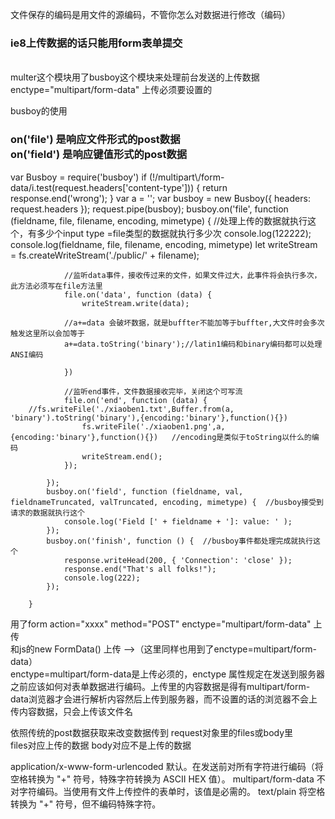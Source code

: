 文件保存的编码是用文件的源编码，不管你怎么对数据进行修改（编码）<br/>
<h3>ie8上传数据的话只能用form表单提交</h3><br/>
multer这个模块用了busboy这个模块来处理前台发送的上传数据  enctype="multipart/form-data" 上传必须要设置的

busboy的使用
<h3>
on('file') 是响应文件形式的post数据  <br/>
on('field') 是响应键值形式的post数据
</h3>
var Busboy = require('busboy')
 if (!/multipart\/form-data/i.test(request.headers['content-type'])) {
                return response.end('wrong');
            }
			var a = '';
            var busboy = new Busboy({ headers: request.headers });
			request.pipe(busboy);
            busboy.on('file', function (fieldname, file, filename, encoding, mimetype) {  //处理上传的数据就执行这个，有多少个input type =file类型的数据就执行多少次
				console.log(122222);
                console.log(fieldname, file, filename, encoding, mimetype)
                let writeStream = fs.createWriteStream('./public/' + filename);

                //监听data事件，接收传过来的文件，如果文件过大，此事件将会执行多次，此方法必须写在file方法里
                file.on('data', function (data) {
                    writeStream.write(data);
					
				//a+=data 会破坏数据，就是buffter不能加等于buffter,大文件时会多次触发这里所以会加等于
				a+=data.toString('binary');//latin1编码和binary编码都可以处理ANSI编码
              
                })

                //监听end事件，文件数据接收完毕，关闭这个可写流
                file.on('end', function (data) {
		//fs.writeFile('./xiaoben1.txt',Buffer.from(a, 'binary').toString('binary'),{encoding:'binary'},function(){})
					fs.writeFile('./xiaoben1.png',a,{encoding:'binary'},function(){})   //encoding是类似于toString以什么的编码
                    writeStream.end();
                });

            });
            busboy.on('field', function (fieldname, val, fieldnameTruncated, valTruncated, encoding, mimetype) {  //busboy接受到请求的数据就执行这个
                console.log('Field [' + fieldname + ']: value: ' );
            });
            busboy.on('finish', function () {  //busboy事件都处理完成就执行这个
                response.writeHead(200, { 'Connection': 'close' });
                response.end("That's all folks!");
				console.log(222);
            });
             
        }



用了form action="xxxx" method="POST" enctype="multipart/form-data" 上传 <br/>
  和js的new FormData() 上传 -->（这里同样也用到了enctype=multipart/form-data） <br/> 
  enctype=multipart/form-data是上传必须的，enctype 属性规定在发送到服务器之前应该如何对表单数据进行编码。上传里的内容数据是得有multipart/form-data浏览器才会进行解析内容然后上传到服务器，而不设置的话的浏览器不会上传内容数据，只会上传该文件名<br/>
  
  依照传统的post数据获取来改变数据传到 request对象里的files或body里<br/>
  files对应上传的数据 body对应不是上传的数据
  
  application/x-www-form-urlencoded	默认。在发送前对所有字符进行编码（将空格转换为 "+" 符号，特殊字符转换为 ASCII HEX 值）。
multipart/form-data	不对字符编码。当使用有文件上传控件的表单时，该值是必需的。
text/plain	将空格转换为 "+" 符号，但不编码特殊字符。
